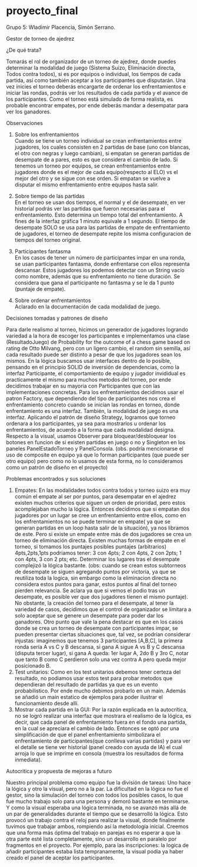 # proyecto_final
Grupo 5: Wladimir Placencia, Simón Serrano.  

Gestor de torneo de ajedrez  

¿De qué trata?   

Tomarás el rol de organizador de un torneo de ajedrez, donde puedes determinar la modalidad de juego (Sistema Suizo, Eliminación directa, Todos contra todos), si es por equipos o individual, los tiempos 
de cada partida, así como también aceptar a los participantes que disputarán. Una vez inicies el torneo deberás encargarte de ordenar los enfrentamientos e iniciar las rondas, podrás ver los resultados de cada 
partida y el avance de los participantes. Como el torneo está simulado de forma realista, es probable encontrar empates, por ende deberás mandar a desempatar para ver los ganadores. 

Observaciones  

1. Sobre los enfrentamientos    
   Cuando se tiene un torneo individual se crean enfrentamientos entre jugadores, los cuales consisten en 2 partidas de base (uno con blancas, el otro con negras y luego cambian), si empatan se generan partidas     de desempate de a pares, esto es que considera el cambio de lado. Si tenemos un torneo por equipos, se crean enfrentamientos entre jugadores donde es el mejor de cada equipo(respecto al ELO) vs el mejor del      otro y se sigue con ese orden. Si empatan se vuelve a disputar el mismo enfrentamiento entre equipos hasta salir.  
  
2. Sobre tiempo de las partidas   
   En el torneo se usan dos tiempos, el normal y el de desempate, en ver historial podrás ver las partidas que fueron necesarias para el enfrentamiento. Esto determina un tiempo total del enfrentamiento. A fines    de la interfaz gráfica 1 minuto equivale a 1 segundo. El tiempo de desempate SOLO se usa para las partidas de empate de enfrentamiento de jugadores, el torneo de desempate repite los misma configuracion de       tiempos del torneo original.  
  
3. Participantes fantasma   
   En los casos de tener un número de participantes impar en una ronda, se usan participantes fantasma, donde enfrentarse con ellos representa descansar. Estos jugadores los podemos detectar con un String vacío     como nombre, además que su enfrentamiento no tiene duración. Se considera que gana el participante no fantasma y se le da 1 punto (puntaje de empate).  
  
 4. Sobre ordenar enfrentamientos  
    Aclarado en la documentación de cada modalidad de juego.  
  
  

Decisiones tomadas y patrones de diseño   

Para darle realismo al torneo, hicimos un generador de jugadores logrando variedad a la hora de escoger los participantes e implementamos una clase (ResultadoJuego) de Probability for the outcome of a chess game based on rating de Otto Milvang, pero con un ligero cambio, el random sin semilla, así cada resultado puede ser distinto a pesar de que los jugadores sean los mismos. En la lógica buscamos usar interfaces dentro de lo posible, pensando en el principio SOLID de inversión de dependencias, como la interfaz Participante, el comportamiento de equipo y jugador invididual es practicamente el mismo para muchos metodos del torneo, por ende decidimos trabajar en su mayoria con Participantes que con las implementaciones concretas. Para los enfrentamientos decidimos usar el patron Factory, que dependiendo del tipo de participantes nos crea el enfrentamiento concreto cuando se inician las rondas en torneo, donde enfrentamiento es una interfaz. También, la modalidad de juego es una interfaz. Aplicando el patrón de diseño Strategy, logramos que torneo ordenara a los participantes, ya sea para mostrarlos u ordenar los enfrentamientos, de acuerdo a la forma que cada modalidad designa. Respecto a la visual, usamos Observer para bloquear/desbloquear los botones en funcion de si existen partidas en juego o no y Singleton en los paneles PanelEstadoTorneo y PanelConsola. 
(obs. podría mencionarse el uso de composite en equipo ya que lo forman participantes (que puede ser otro equipo) pero como no lo usamos de esta forma, no lo consideramos como un patrón de diseño en el proyecto)

Problemas encontrados y sus soluciones  

1. Empates: En las modalidades todos contra todos y torneo suizo era muy común el empate al ser por puntos, para desempatar en el ajedrez existen muchos criterios que siguen un orden de prioridad, pero estos acomplejaban mucho la lógica. Entonces decidimos que si empatan dos jugadores por un lugar se cree un enfrentamiento entre ellos, como en los enfrentamientos no se puede terminar en empate( ya que se generan partidas en un loop hasta salir de la situación), ya nos libramos de este. Pero si existe un empate entre más de dos jugadores se crea un torneo de eliminación directa. Existen muchas formas de empate en el torneo, si tomamos los puntajes posibles puntajes (arbitrarios) 4pts,2pts,1pts podriamos tener: 3 con 4pts; 2 con 4pts, 2 con 2pts; 1 con 4pts, 3 con 2 pts; etc. Determinar los lugares tras el desempate complejizó la lógica bastante. (obs: cuando se crean estos subtorneos de desempate se siguen agregando puntos por victoria, ya que se reutiliza toda la logica, sin embargo como la eliminacion directa no considera estos puntos para ganar, estos puntos al final del torneo pierden relevancia. Se aclara ya que si vemos el podio tras un desempate, es posible ver que dos jugadores tienen el mismo puntaje). No obstante, la creación del torneo para el desempate, al tener la variedad de casos, decidimos que el control de organizador se limitara a solo aceptar que se genere un desempate para poder dar los ganadores. Otro punto que vale la pena destacar es que en los casos donde se crea un torneo de desempate con participantes impar, se pueden presentar ciertas situaciones que, tal vez, se podrían considerar injustas: imaginemos que tenemos 3 participantes [A,B,C], la primera ronda sería A vs C y B descansa, si gana A sigue A vs B y C descansa (disputa tercer lugar), si gana A queda: 1er lugar A, 2do B y 3ro C, notar que tanto B como C perdieron solo una vez contra A pero queda mejor posicionado B.
2. Test unitarios: Como en los test unitarios debemos tener certeza del resultado, no podiamos usar estos test para probar metodos que dependieran del resultado de partidas ya que es un evento probabilistico. Por ende mucho debimos probarlo en un main. Además se añadió un main estatico de ejemplos para poder ilustrar el funcionamiento desde allí.
3. Mostrar cada partida en la GUI: Por la razón explicada en la autocrítica, no se logró realizar una interfaz que mostrara el realismo de la lógica, es decir, que cada panel de enfrentamiento fuera en el fondo una partida, en la cual se apreciara el cambio de lado. Entonces se optó por una simplificación de que el panel enfrentamiento simbolizara el enfrentamiento de participantes(que conlleva varias partidas) y para ver el detalle se tiene ver historial (panel creado con ayuda de IA) el cual arroja lo que se imprime en consola (muestra los resultados de forma inmediata).

Autocritica y propuesta de mejoras a futuro  

Nuestro principal problema como equipo fue la división de tareas: Uno hace la lógica y otro la visual, pero no a la par. La dificultad en la lógica no fue el gestor, sino la simulación del torneo con todos los posibles casos, lo que fue mucho trabajo solo para una persona y demoró bastante en terminarse. Y como la visual esperaba una lógica terminada, no se avanzó más allá de un par de generalidades durante el tiempo que se desarrolló la lógica. Esto provocó un trabajo contra el reloj para realizar la visual, donde finalmente tuvimos que trabajar ambos, rompiendo así la metodología inicial. Creemos que una forma más óptima del trabajo en parejas es no esperar a que la otra parte esté lista completamente, sino un desarrollo en paralelo por fragmentos en el proyecto. Por ejemplo, para las inscripciones: la logica de añadir participantes estaba lista tempranamente, la visual podía ya haber creado el panel de aceptar los participantes. 

   








